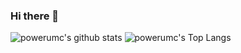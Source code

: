 ### Hi there 👋

![powerumc's github stats](https://github-readme-stats.vercel.app/api?username=powerumc&count_private=true&show_icons=true&theme=radical)
![powerumc's Top Langs](https://github-readme-stats.vercel.app/api/top-langs/?username=powerumc&layout=compact&ount_private=true&theme=radical)

<!--
**powerumc/powerumc** is a ✨ _special_ ✨ repository because its `README.md` (this file) appears on your GitHub profile.

Here are some ideas to get you started:

- 🔭 I’m currently working on ...
- 🌱 I’m currently learning ...
- 👯 I’m looking to collaborate on ...
- 🤔 I’m looking for help with ...
- 💬 Ask me about ...
- 📫 How to reach me: ...
- 😄 Pronouns: ...
- ⚡ Fun fact: ...
-->
